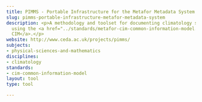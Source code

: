 ```yaml
---
title: PIMMS - Portable Infrastructure for the Metafor Metadata System
slug: pimms-portable-infrastructure-metafor-metadata-system
description: <p>A methodology and toolset for documenting climatology simulation experiments
  using the <a href="../standards/metafor-cim-common-information-model.html">Metafor
  CIM</a>.</p>
website: http://www.ceda.ac.uk/projects/pimms/
subjects:
- physical-sciences-and-mathematics
disciplines:
- climatology
standards:
- cim-common-information-model
layout: tool
type: tool

---
```


